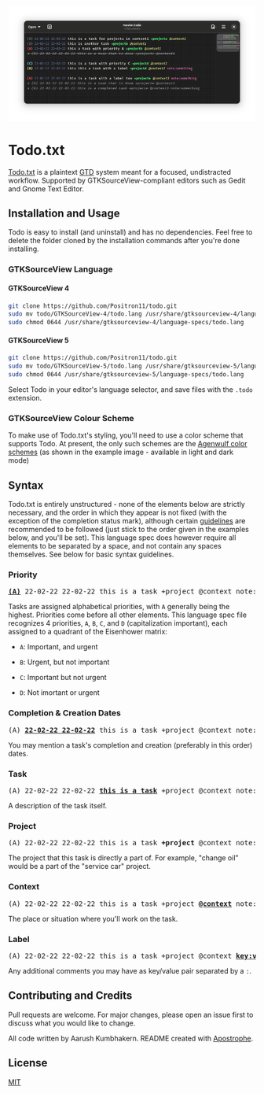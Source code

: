 <img src="example.png">

# Todo.txt

[Todo.txt](https://github.com/todotxt/todo.txt/blob/master/README.md) is a plaintext [GTD](https://hamberg.no/gtd/) system meant for a focused, undistracted workflow. Supported by GTKSourceView-compliant editors such as Gedit and Gnome Text Editor.

## Installation and Usage

Todo is easy to install (and uninstall) and has no dependencies. Feel free to delete the folder cloned by the installation commands after you're done installing. 

### GTKSourceView Language

#### GTKSourceView 4

```bash
git clone https://github.com/Positron11/todo.git
sudo mv todo/GTKSourceView-4/todo.lang /usr/share/gtksourceview-4/language-specs/
sudo chmod 0644 /usr/share/gtksourceview-4/language-specs/todo.lang
```

#### GTKSourceView 5

```bash
git clone https://github.com/Positron11/todo.git
sudo mv todo/GTKSourceView-5/todo.lang /usr/share/gtksourceview-5/language-specs/
sudo chmod 0644 /usr/share/gtksourceview-5/language-specs/todo.lang
```

Select Todo in your editor's language selector, and save files with the `.todo` extension.

### GTKSourceView Colour Scheme

To make use of Todo.txt's styling, you'll need to use a color scheme that supports Todo. At present, the only such schemes are the [Agenwulf color schemes](https://github.com/Positron11/agenwulf-color-scheme) (as shown in the example image - available in light and dark mode)

## Syntax

Todo.txt is entirely unstructured - none of the elements below are strictly necessary, and the order in which they appear is not fixed (with the exception of the completion status mark), although certain [guidelines](https://github.com/todotxt/todo.txt/blob/master/README.md#todotxt-format-rules) are recommended to be followed (just stick to the order given in the examples below, and you'll be set). This language spec does however require all elements to be separated by a space, and not contain any spaces themselves. See below for basic syntax guidelines.

### Priority

<pre><b style="text-decoration: underline">(A)</b> 22-02-22 22-02-22 this is a task +project @context note:something</pre>

Tasks are assigned alphabetical priorities, with `A` generally being the highest. Priorities come before all other elements. This language spec file recognizes 4 priorities, `A`, `B`, `C`, and `D` (capitalization important), each assigned to a quadrant of the Eisenhower matrix:

- `A`: Important, and urgent

- `B`: Urgent, but not important

- `C`: Important but not urgent

- `D`: Not imortant or urgent

### Completion & Creation Dates

<pre>(A) <b style="text-decoration: underline">22-02-22 22-02-22</b> this is a task +project @context note:something</pre>

You may mention a task's completion and creation (preferably in this order) dates.

### Task

<pre>(A) 22-02-22 22-02-22 <b style="text-decoration: underline">this is a task</b> +project @context note:something</pre>

A description of the task itself.

### Project

<pre>(A) 22-02-22 22-02-22 this is a task <b ssstyle="text-decoration: underline">+project</b> @context note:something</pre>

The project that this task is directly a part of. For example, "change oil" would be a part of the "service car" project.

### Context

<pre>(A) 22-02-22 22-02-22 this is a task +project <b style="text-decoration: underline">@context</b> note:something</pre>

The place or situation where you'll work on the task.

### Label

<pre>(A) 22-02-22 22-02-22 this is a task +project @context <b style="text-decoration: underline">key:value</b></pre>

Any additional comments you may have as key/value pair separated by a `:`.

## Contributing and Credits

Pull requests are welcome. For major changes, please open an issue first to discuss what you would like to change.

All code written by Aarush Kumbhakern. README created with [Apostrophe](https://apps.gnome.org/app/org.gnome.gitlab.somas.Apostrophe/).

## License

[MIT](https://choosealicense.com/licenses/mit/)